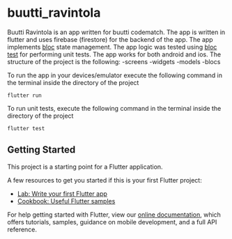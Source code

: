 # buutti_ravintola

Buutti Ravintola is an app written for buutti codematch. The app is written in flutter and uses firebase (firestore) for the backend of the app. 
The app implements [bloc](https://pub.dev/packages/bloc) state management. The app logic was tested using [bloc test](https://pub.dev/packages/bloc_test) for performing unit tests.  The app works for both android and ios. 
The structure of the project is the following:
-screens 
-widgets
-models
-blocs


To run the app in your devices/emulator execute the following command in the terminal inside the directory of the project
```
flutter run 
```
To run unit tests,  execute the following command in the terminal inside the directory of the project
```
flutter test
```


## Getting Started

This project is a starting point for a Flutter application.

A few resources to get you started if this is your first Flutter project:

- [Lab: Write your first Flutter app](https://flutter.dev/docs/get-started/codelab)
- [Cookbook: Useful Flutter samples](https://flutter.dev/docs/cookbook)

For help getting started with Flutter, view our
[online documentation](https://flutter.dev/docs), which offers tutorials,
samples, guidance on mobile development, and a full API reference.


